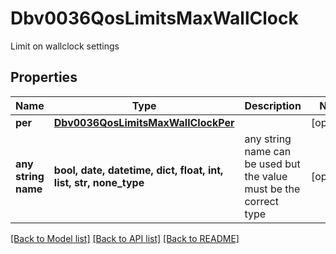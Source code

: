 # Dbv0036QosLimitsMaxWallClock

Limit on wallclock settings

## Properties
Name | Type | Description | Notes
------------ | ------------- | ------------- | -------------
**per** | [**Dbv0036QosLimitsMaxWallClockPer**](Dbv0036QosLimitsMaxWallClockPer.md) |  | [optional] 
**any string name** | **bool, date, datetime, dict, float, int, list, str, none_type** | any string name can be used but the value must be the correct type | [optional]

[[Back to Model list]](../README.md#documentation-for-models) [[Back to API list]](../README.md#documentation-for-api-endpoints) [[Back to README]](../README.md)


